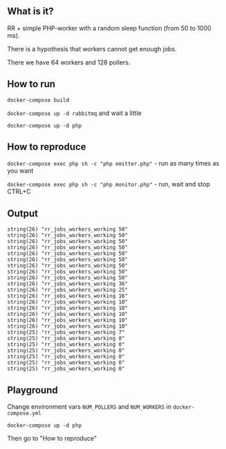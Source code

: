 ## What is it?

RR + simple PHP-worker with a random sleep function (from 50 to 1000 ms).

There is a hypothesis that workers cannot get enough jobs.

There we have 64 workers and 128 pollers.

## How to run

`docker-compose build`

`docker-compose up -d rabbitmq` and wait a little

`docker-compose up -d php`

## How to reproduce

`docker-compose exec php sh -c "php emitter.php"` - run as many times as you want

`docker-compose exec php sh -c "php monitor.php"` - run, wait and stop CTRL+C

## Output

```
string(26) "rr_jobs_workers_working 50"
string(26) "rr_jobs_workers_working 50"
string(26) "rr_jobs_workers_working 50"
string(26) "rr_jobs_workers_working 50"
string(26) "rr_jobs_workers_working 50"
string(26) "rr_jobs_workers_working 50"
string(26) "rr_jobs_workers_working 50"
string(26) "rr_jobs_workers_working 50"
string(26) "rr_jobs_workers_working 50"
string(26) "rr_jobs_workers_working 36"
string(26) "rr_jobs_workers_working 25"
string(26) "rr_jobs_workers_working 16"
string(26) "rr_jobs_workers_working 10"
string(26) "rr_jobs_workers_working 10"
string(26) "rr_jobs_workers_working 10"
string(26) "rr_jobs_workers_working 10"
string(26) "rr_jobs_workers_working 10"
string(25) "rr_jobs_workers_working 7"
string(25) "rr_jobs_workers_working 0"
string(25) "rr_jobs_workers_working 0"
string(25) "rr_jobs_workers_working 0"
string(25) "rr_jobs_workers_working 0"
string(25) "rr_jobs_workers_working 0"
string(25) "rr_jobs_workers_working 0"
```

## Playground

Change environment vars `NUM_POLLERS` and `NUM_WORKERS` in `docker-compose.yml`

`docker-compose up -d php`

Then go to "How to reproduce"
